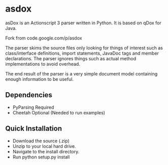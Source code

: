 # asdox
asDox is an Actionscript 3 parser written in Python. It is based on qDox for Java.

Fork from code.google.com/p/asdox

The parser skims the source files only looking for things of interest such as class/interface definitions, import statements, JavaDoc tags and member declarations. The parser ignores things such as actual method implementations to avoid overhead.

The end result of the parser is a very simple document model containing enough information to be useful.

## Dependencies
* PyParsing Required
* Cheetah Optional (Needed to run examples)

## Quick Installation
* Download the source (.zip)
* Unzip to your local hard drive.
* Navigate to the install directory.
* Run python setup.py install
